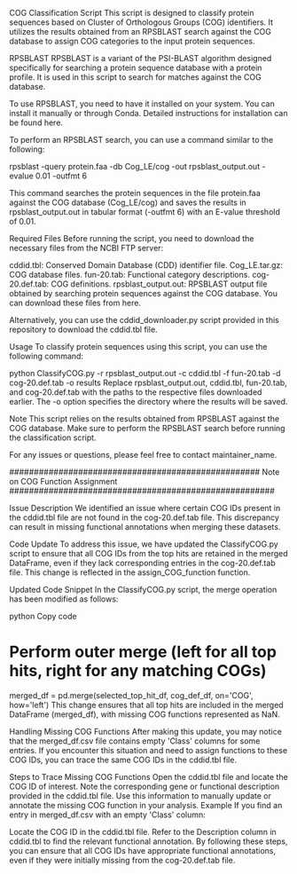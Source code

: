 COG Classification Script
This script is designed to classify protein sequences based on Cluster of Orthologous Groups (COG) identifiers. It utilizes the results obtained from an RPSBLAST search against the COG database to assign COG categories to the input protein sequences.

RPSBLAST
RPSBLAST is a variant of the PSI-BLAST algorithm designed specifically for searching a protein sequence database with a protein profile. It is used in this script to search for matches against the COG database.

To use RPSBLAST, you need to have it installed on your system. You can install it manually or through Conda. Detailed instructions for installation can be found here.

To perform an RPSBLAST search, you can use a command similar to the following:


rpsblast -query protein.faa -db Cog_LE/cog -out rpsblast_output.out -evalue 0.01 -outfmt 6

This command searches the protein sequences in the file protein.faa against the COG database (Cog_LE/cog) and saves the results in rpsblast_output.out in tabular format (-outfmt 6) with an E-value threshold of 0.01.

Required Files
Before running the script, you need to download the necessary files from the NCBI FTP server:

cddid.tbl: Conserved Domain Database (CDD) identifier file.
Cog_LE.tar.gz: COG database files.
fun-20.tab: Functional category descriptions.
cog-20.def.tab: COG definitions.
rpsblast_output.out: RPSBLAST output file obtained by searching protein sequences against the COG database.
You can download these files from here.

Alternatively, you can use the cddid_downloader.py script provided in this repository to download the cddid.tbl file.

Usage
To classify protein sequences using this script, you can use the following command:


python ClassifyCOG.py -r rpsblast_output.out -c cddid.tbl -f fun-20.tab -d cog-20.def.tab -o results
Replace rpsblast_output.out, cddid.tbl, fun-20.tab, and cog-20.def.tab with the paths to the respective files downloaded earlier. The -o option specifies the directory where the results will be saved.

Note
This script relies on the results obtained from RPSBLAST against the COG database. Make sure to perform the RPSBLAST search before running the classification script.

For any issues or questions, please feel free to contact maintainer_name.



################################################### Note on COG Function Assignment ######################################################

Issue Description
We identified an issue where certain COG IDs present in the cddid.tbl file are not found in the cog-20.def.tab file. This discrepancy can result in missing functional annotations when merging these datasets.

Code Update
To address this issue, we have updated the ClassifyCOG.py script to ensure that all COG IDs from the top hits are retained in the merged DataFrame, even if they lack corresponding entries in the cog-20.def.tab file. This change is reflected in the assign_COG_function function.

Updated Code Snippet
In the ClassifyCOG.py script, the merge operation has been modified as follows:

python
Copy code
# Perform outer merge (left for all top hits, right for any matching COGs)
merged_df = pd.merge(selected_top_hit_df, cog_def_df, on='COG', how='left')
This change ensures that all top hits are included in the merged DataFrame (merged_df), with missing COG functions represented as NaN.

Handling Missing COG Functions
After making this update, you may notice that the merged_df.csv file contains empty 'Class' columns for some entries. If you encounter this situation and need to assign functions to these COG IDs, you can trace the same COG IDs in the cddid.tbl file.

Steps to Trace Missing COG Functions
Open the cddid.tbl file and locate the COG ID of interest.
Note the corresponding gene or functional description provided in the cddid.tbl file.
Use this information to manually update or annotate the missing COG function in your analysis.
Example
If you find an entry in merged_df.csv with an empty 'Class' column:

Locate the COG ID in the cddid.tbl file.
Refer to the Description column in cddid.tbl to find the relevant functional annotation.
By following these steps, you can ensure that all COG IDs have appropriate functional annotations, even if they were initially missing from the cog-20.def.tab file.


